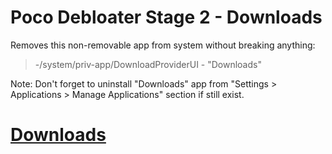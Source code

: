 # Poco Debloater Stage 2 - Downloads  
 Removes this non-removable app from system without breaking anything:  
> -/system/priv-app/DownloadProviderUI - "Downloads"  
  
 Note: Don't forget to uninstall "Downloads" app from "Settings > Applications > Manage Applications" section if still exist.  
 
# [Downloads](https://github.com/symbuzzer/Poco-Debloater-Magisk-Modules/releases)
